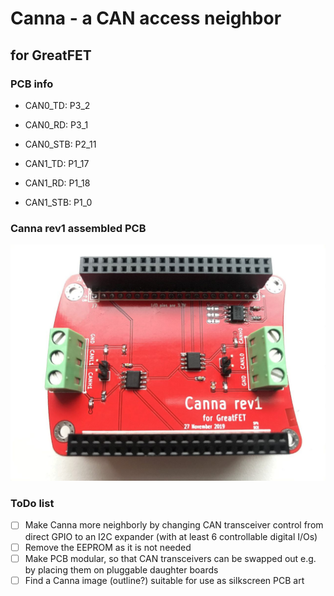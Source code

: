 # Canna - a CAN access neighbor
## for GreatFET
### PCB info

- CAN0_TD: P3_2
- CAN0_RD: P3_1
- CAN0_STB: P2_11

- CAN1_TD: P1_17
- CAN1_RD: P1_18
- CAN1_STB: P1_0

### Canna rev1 assembled PCB
![Image of Canna rev1 assembled PCB](images/Canna_rev1_assembled.jpg)

### ToDo list
- [ ] Make Canna more neighborly by changing CAN transceiver control from direct GPIO to an I2C expander (with at least 6 controllable digital I/Os)
- [ ] Remove the EEPROM as it is not needed
- [ ] Make PCB modular, so that CAN transceivers can be swapped out e.g. by placing them on pluggable daughter boards
- [ ] Find a Canna image (outline?) suitable for use as silkscreen PCB art
